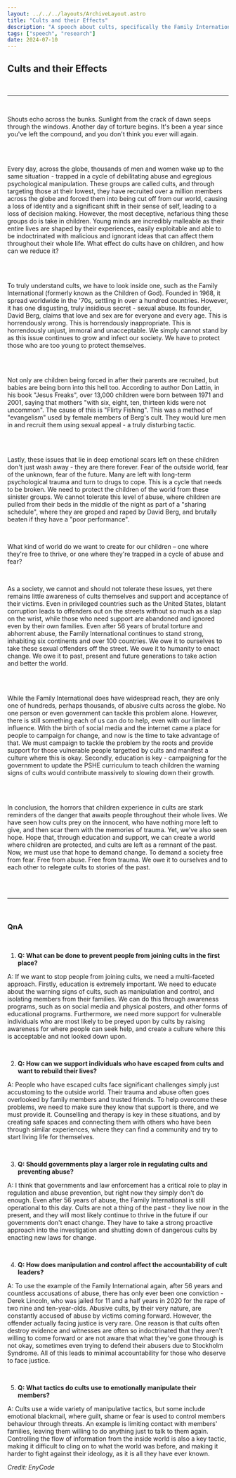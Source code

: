 ```yaml
---
layout: ../../../layouts/ArchiveLayout.astro
title: "Cults and their Effects"
description: "A speech about cults, specifically the Family International."
tags: ["speech", "research"]
date: 2024-07-10
---
```


## Cults and their Effects

<br>

---
<br>

Shouts echo across the bunks. Sunlight from the crack of dawn seeps through the windows. Another day of torture begins. It's been a year since you've left the compound, and you don't think you ever will again.

<br>
<br>

Every day, across the globe, thousands of men and women wake up to the same situation - trapped in a cycle of debilitating abuse and egregious psychological manipulation. These groups are called cults, and through targeting those at their lowest, they have recruited over a million members across the globe and forced them into being cut off from our world, causing a loss of identity and a significant shift in their sense of self, leading to a loss of decision making. However, the most deceptive, nefarious thing these groups do is take in children. Young minds are incredibly malleable as their entire lives are shaped by their experiences, easily exploitable and able to be indoctrinated with malicious and ignorant ideas that can affect them throughout their whole life. What effect do cults have on children, and how can we reduce it?

<br>
<br>

To truly understand cults, we have to look inside one, such as the Family International (formerly known as the Children of God). Founded in 1968, it spread worldwide in the '70s, settling in over a hundred countries. However, it has one disgusting, truly insidious secret - sexual abuse. Its founder, David Berg, claims that love and sex are for everyone and every age. This is horrendously wrong. This is horrendously inappropriate. This is horrendously unjust, immoral and unacceptable. We simply cannot stand by as this issue continues to grow and infect our society. We have to protect those who are too young to protect themselves.

<br>
<br>

Not only are children being forced in after their parents are recruited, but babies are being born into this hell too. According to author Don Lattin, in his book "Jesus Freaks", over 13,000 children were born between 1971 and 2001, saying that mothers "with six, eight, ten, thirteen kids were not uncommon". The cause of this is "Flirty Fishing". This was a method of "evangelism" used by female members of Berg's cult. They would lure men in and recruit them using sexual appeal - a truly disturbing tactic.

<br>
<br>

Lastly, these issues that lie in deep emotional scars left on these children don't just wash away - they are there forever. Fear of the outside world, fear of the unknown, fear of the future. Many are left with long-term psychological trauma and turn to drugs to cope. This is a cycle that needs to be broken. We need to protect the children of the world from these sinister groups. We cannot tolerate this level of abuse, where children are pulled from their beds in the middle of the night as part of a "sharing schedule", where they are groped and raped by David Berg, and brutally beaten if they have a "poor performance".

<br>

What kind of world do we want to create for our children – one where they're free to thrive, or one where they're trapped in a cycle of abuse and fear?

<br>

As a society, we cannot and should not tolerate these issues, yet there remains little awareness of cults themselves and support and acceptance of their victims. Even in privileged countries such as the United States, blatant corruption leads to offenders out on the streets without so much as a slap on the wrist, while those who need support are abandoned and ignored even by their own families. Even after 56 years of brutal torture and abhorrent abuse, the Family International continues to stand strong, inhabiting six continents and over 100 countries.
We owe it to ourselves to take these sexual offenders off the street. We owe it to humanity to enact change. We owe it to past, present and future generations to take action and better the world.

<br>
<br>

While the Family International does have widespread reach, they are only one of hundreds, perhaps thousands, of abusive cults across the globe. No one person or even government can tackle this problem alone. However, there is still something each of us can do to help, even with our limited influence. With the birth of social media and the internet came a place for people to campaign for change, and now is the time to take advantage of that. We must campaign to tackle the problem by the roots and provide support for those vulnerable people targetted by cults and manifest a culture where this is okay. Secondly, education is key - campaigning for the government to update the PSHE curriculum to teach children the warning signs of cults would contribute massively to slowing down their growth.

<br>
<br>

In conclusion, the horrors that children experience in cults are stark reminders of the danger that awaits people throughout their whole lives. We have seen how cults prey on the innocent, who have nothing more left to give, and then scar them with the memories of trauma. Yet, we've also seen hope. Hope that, through education and support, we can create a world where children are protected, and cults are left as a remnant of the past. Now, we must use that hope to demand change. To demand a society free from fear. Free from abuse. Free from trauma. We owe it to ourselves and to each other to relegate cults to stories of the past.

<br>
<br>

---
<br>

### QnA

<br>

1. **Q: What can be done to prevent people from joining cults in the first place?**

A: If we want to stop people from joining cults, we need a multi-faceted approach. Firstly, education is extremely important. We need to educate about the warning signs of cults, such as manipulation and control, and isolating members from their families. We can do this through awareness programs, such as on social media and physical posters, and other forms of educational programs. Furthermore, we need more support for vulnerable individuals who are most likely to be preyed upon by cults by raising awareness for where people can seek help, and create a culture where this is acceptable and not looked down upon.

<br>

2. **Q: How can we support individuals who have escaped from cults and want to rebuild their lives?**

A: People who have escaped cults face significant challenges simply just accustoming to the outside world. Their trauma and abuse often goes overlooked by family members and trusted friends. To help overcome these problems, we need to make sure they know that support is there, and we must provide it. Counselling and therapy is key in these situations, and by creating safe spaces and connecting them with others who have been through similar experiences, where they can find a community and try to start living life for themselves.

<br>

3. **Q: Should governments play a larger role in regulating cults and preventing abuse?**

A: I think that governments and law enforcement has a critical role to play in regulation and abuse prevention, but right now they simply don't do enough. Even after 56 years of abuse, the Family International is still operational to this day. Cults are not a thing of the past - they live now in the present, and they will most likely continue to thrive in the future if our governments don't enact change. They have to take a strong proactive approach into the investigation and shutting down of dangerous cults by enacting new laws for change.

<br>

4. **Q: How does manipulation and control affect the accountability of cult leaders?**

A: To use the example of the Family International again, after 56 years and countless accusations of abuse, there has only ever been one conviction - Derek Lincoln, who was jailed for 11 and a half years in 2020 for the rape of two nine and ten-year-olds. Abusive cults, by their very nature, are constantly accused of abuse by victims coming forward. However, the offender actually facing justice is very rare. One reason is that cults often destroy evidence and witnesses are often so indoctrinated that they aren't willing to come forward or are not aware that what they've gone through is not okay, sometimes even trying to defend their abusers due to Stockholm Syndrome. All of this leads to minimal accountability for those who deserve to face justice.

<br>

5. **Q: What tactics do cults use to emotionally manipulate their members?**

A: Cults use a wide variety of manipulative tactics, but some include emotional blackmail, where guilt, shame or fear is used to control members behaviour through threats. An example is limiting contact with members' families, leaving them willing to do anything just to talk to them again. Controlling the flow of information from the inside world is also a key tactic, making it difficult to cling on to what the world was before, and making it harder to fight against their ideology, as it is all they have ever known.

*Credit: EnyCode*
